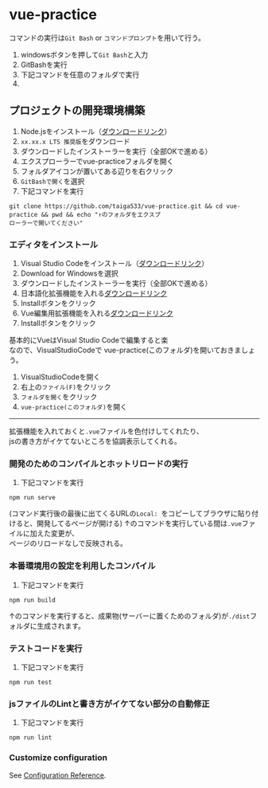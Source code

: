 # vue-practice

コマンドの実行は`Git Bash` or `コマンドプロンプト`を用いて行う。  
1. windowsボタンを押して`Git Bash`と入力
1. GitBashを実行
1. 下記コマンドを任意のフォルダで実行
1. 

## プロジェクトの開発環境構築
1. Node.jsをインストール（[ダウンロードリンク](https://nodejs.org/ja/)）
1. `xx.xx.x LTS 推奨版`をダウンロード
1. ダウンロードしたインストーラーを実行（全部OKで進める）
1. エクスプローラーでvue-practiceフォルダを開く
1. フォルダアイコンが置いてある辺りを右クリック
1. `GitBashで開く`を選択
1. 下記コマンドを実行
```
git clone https://github.com/taiga533/vue-practice.git && cd vue-practice && pwd && echo "↑のフォルダをエクスプ
ローラーで開いてください"
```

### エディタをインストール
1. Visual Studio Codeをインストール（[ダウンロードリンク](https://code.visualstudio.com/)）
1. Download for Windowsを選択
1. ダウンロードしたインストーラーを実行（全部OKで進める）
1. 日本語化拡張機能を入れる[ダウンロードリンク](https://marketplace.visualstudio.com/items?itemName=MS-CEINTL.vscode-language-pack-ja)
1. Installボタンをクリック
1. Vue編集用拡張機能を入れる[ダウンロードリンク](https://marketplace.visualstudio.com/items?itemName=octref.vetur)
1. Installボタンをクリック

基本的にVueはVisual Studio Codeで編集すると楽  
なので、VisualStudioCodeで vue-practice(このフォルダ)を開いておきましょう。
1. VisualStudioCodeを開く
1. 右上の`ファイル(F)`をクリック
1. `フォルダを開く`をクリック
1. `vue-practice(このフォルダ)`を開く

---
拡張機能を入れておくと`.vue`ファイルを色付けしてくれたり、  
jsの書き方がイケてないところを協調表示してくれる。



### 開発のためのコンパイルとホットリロードの実行
1. 下記コマンドを実行
```
npm run serve
```

(コマンド実行後の最後に出てくるURLの`Local: `をコピーしてブラウザに貼り付けると、開発してるページが開ける)
↑のコマンドを実行している間は`.vue`ファイルに加えた変更が、  
ページのリロードなしで反映される。

### 本番環境用の設定を利用したコンパイル
1. 下記コマンドを実行
```
npm run build
```

↑のコマンドを実行すると、成果物(サーバーに置くためのフォルダ)が`./dist`フォルダに生成されます。

### テストコードを実行
1. 下記コマンドを実行
```
npm run test
```

### jsファイルのLintと書き方がイケてない部分の自動修正
1. 下記コマンドを実行
```
npm run lint
```

### Customize configuration
See [Configuration Reference](https://cli.vuejs.org/config/).
